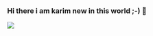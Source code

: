### Hi there i am karim new in this world ;-) 👋


<img src = "https://th.bing.com/th/id/R.153ddcc9fcb1cc1d139e3654aa5ddebb?rik=xGW5yRfMtLfSng&riu=http%3a%2f%2fkoreus.cdn.li%2fmedia%2f201412%2fchat-endormi-4.jpg&ehk=2uEDpzcUuA8sKzbGXgbT8%2bXu9iHVHwa91B%2ffNy8%2fGfo%3d&risl=&pid=ImgRaw&r=0">

<!--
**batou59/batou59** is a ✨ _special_ ✨ repository because its `README.md` (this file) appears on your GitHub profile.

Here are some ideas to get you started:

- 🔭 I’m currently working on ...
- 🌱 I’m currently learning ...
- 👯 I’m looking to collaborate on ...
- 🤔 I’m looking for help with ...
- 💬 Ask me about ...
- 📫 How to reach me: ...
- 😄 Pronouns: ...
- ⚡ Fun fact: ...
-->
